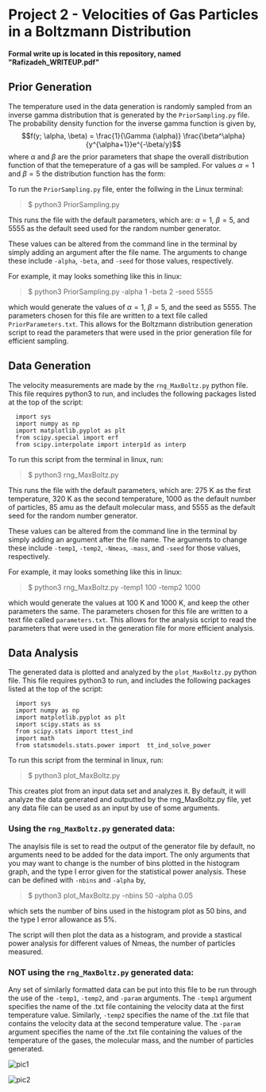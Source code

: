 # Project 2 - Velocities of Gas Particles in a Boltzmann Distribution

**Formal write up is located in this repository, named "Rafizadeh_WRITEUP.pdf"**

## Prior Generation

The temperature used in the data generation is randomly sampled from an inverse gamma distribution that is generated by the `PriorSampling.py` file. The probability density function for the inverse gamma function is given by,
$$f(y; \alpha, \beta) = \frac{1}{\Gamma (\alpha)} \frac{\beta^\alpha}{y^{\alpha+1}}e^{-\beta/y}$$
where $\alpha$ and $\beta$ are the prior parameters that shape the overall distribution function of that the temeperature of a gas will be sampled. For values $\alpha=1$ and $\beta=5$ the distribution function has the form:

To run the `PriorSampling.py` file, enter the follwing in the Linux terminal:

> $ python3 PriorSampling.py

This runs the file with the default parameters, which are: $\alpha = 1$, $\beta = 5$, and 5555 as the default seed used for the random number generator.

These values can be altered from the command line in the terminal by simply adding an argument after the file name. The arguments to change these include `-alpha`, `-beta`, and `-seed` for those values, respectively. 

For example, it may looks something like this in linux:

> $ python3 PriorSampling.py -alpha 1 -beta 2 -seed 5555

which would generate the values of $\alpha=1$, $\beta=5$, and the seed as 5555. The parameters chosen for this file are written to a text file called `PriorParameters.txt`. This allows for the Boltzmann distribution generation script to read the parameters that were used in the prior generation file for efficient sampling.

## Data Generation

The velocity measurements are made by the `rng_MaxBoltz.py` python file. This file requires python3 to run, and includes the following packages listed at the top of the script:

```
  import sys
  import numpy as np
  import matplotlib.pyplot as plt
  from scipy.special import erf
  from scipy.interpolate import interp1d as interp
```

To run this script from the terminal in linux, run:

> $ python3 rng_MaxBoltz.py

This runs the file with the default parameters, which are: 275 K as the first temperature, 320 K as the second temperature, 1000 as the default number of particles, 85 amu as the default molecular mass, and 5555 as the default seed for the random number generator.

These values can be altered from the command line in the terminal by simply adding an argument after the file name. The arguments to change these include `-temp1`, `-temp2`, `-Nmeas`, `-mass`, and `-seed` for those values, respectively. 

For example, it may looks something like this in linux:

> $ python3 rng_MaxBoltz.py -temp1 100 -temp2 1000

which would generate the values at 100 K and 1000 K, and keep the other parameters the same. The parameters chosen for this file are written to a text file called `parameters.txt`. This allows for the analysis script to read the parameters that were used in the generation file for more efficient analysis.

## Data Analysis

The generated data is plotted and analyzed by the `plot_MaxBoltz.py` python file. This file requires python3 to run, and includes the following packages listed at the top of the script:

```
  import sys
  import numpy as np
  import matplotlib.pyplot as plt
  import scipy.stats as ss
  from scipy.stats import ttest_ind
  import math
  from statsmodels.stats.power import  tt_ind_solve_power
```

To run this script from the terminal in linux, run:

> $ python3 plot_MaxBoltz.py

This creates plot from an input data set and analyzes it. By default, it will analyze the data generated and outputted by the rng_MaxBoltz.py file, yet any data file can be used as an input by use of some arguments.

### Using the `rng_MaxBoltz.py` generated data:

The anaylsis file is set to read the output of the generator file by default, no arguments need to be added for the data import. The only arguments that you may want to change is the number of bins plotted in the histogram graph, and the type I error given for the statistical power analysis. These can be defined with `-nbins` and `-alpha` by,

> $ python3 plot_MaxBoltz.py -nbins 50 -alpha 0.05

which sets the number of bins used in the histogram plot as 50 bins, and the type I error allowance as 5%.

The script will then plot the data as a histogram, and provide a stastical power analysis for different values of Nmeas, the number of particles measured.

### NOT using the `rng_MaxBoltz.py` generated data:

Any set of similarly formatted data can be put into this file to be run through the use of the `-temp1`, `-temp2`, and `-param` arguments. The `-temp1` argument specifies the name of the .txt file containing the velocity data at the first temperature value. Similarly, `-temp2` specifies the name of the .txt file that contains the velocity data at the second temperature value. The `-param` argument specifies the name of the .txt file containing the values of the temperature of the gases, the molecular mass, and the number of particles generated.

![pic1](https://user-images.githubusercontent.com/76142511/218628962-a6cbf1ad-71e7-4460-99df-b18df8cb4931.png)

![pic2](https://user-images.githubusercontent.com/76142511/218628977-a798c0cc-4cb5-47c1-90d6-a6e9817c5a0e.png)


